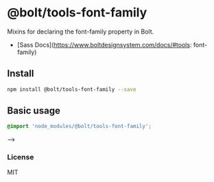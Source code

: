 # @bolt/tools-font-family
Mixins for declaring the font-family property in Bolt.

- [Sass Docs](https://www.boltdesignsystem.com/docs/#tools: font-family)

## Install
```bash
npm install @bolt/tools-font-family --save
```

## Basic usage
```scss
@import 'node_modules/@bolt/tools-font-family';
```

-->
### License
MIT
